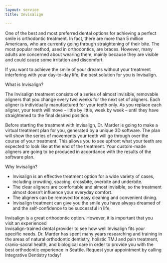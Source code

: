 ```yaml
---
layout: service
title: Invisalign

---
```


One of the best and most preferred dental options for achieving a perfect smile is orthodontic treatment. In fact, there are more than 5 million Americans, who are currently going through straightening of their bite. The most popular method, used in orthodontics, are braces. However, many adults are concerned about wearing them, mainly because they are visible and could cause some irritation and discomfort.

If you want to achieve the smile of your dreams without your treatment interfering with your day-to-day life, the best solution for you is Invisalign.

What is Invisalign?

The Invisalign treatment consists of a series of almost invisible, removable aligners that you change every two weeks for the next set of aligners. Each aligner is individually manufactured for your teeth only. As you replace each aligner, your teeth will move – little by little, week by week – until they have straightened to the final desired position.

Before starting the treatment with Invisalign, Dr. Marder is going to make a virtual treatment plan for you, generated by a unique 3D software. The plan will show the series of movements your teeth will go through over the course of your treatment. This allows you to see upfront what your teeth are expected to look like at the end of the treatment. Your custom-made aligners are going to be produced in accordance with the results of the software plan.

Why Invisalign?

* Invisalign is an effective treatment option for a wide variety of cases, including crowding, spacing, crossbite, overbite and underbite.
* The clear aligners are comfortable and almost invisible, so the treatment almost doesn’t influence your  everyday comfort.
* The aligners can be removed for easy cleaning and convenient dining.
* Invisalign treatment can give you the smile you have always dreamed of and the self-confidence to be  successful in life.

Invisalign is a great orthodontic option. However, it is important that you visit an experienced  
Invisalign-trained dental provider to see how well Invisalign fits your specific needs. Dr. Marder has spent many years researching and training in the areas of natural orthodontic dentistry, holistic TMJ and pain treatment, cranio-sacral health, and biological care in order to provide you with the best orthodontic experience in Seattle. Request your appointment by calling Integrative Dentistry today!
